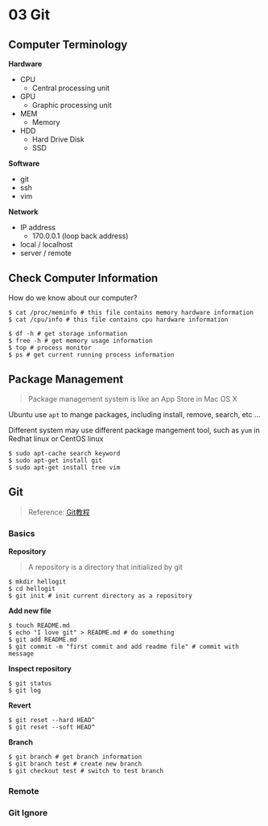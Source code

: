 # 03 Git

## Computer Terminology

**Hardware**

* CPU
  * Central processing unit
* GPU
  * Graphic processing unit
* MEM
  * Memory
* HDD
  * Hard Drive Disk
  * SSD

**Software**

* git
* ssh
* vim

**Network**

* IP address
  * 170.0.0.1 (loop back address)
* local / localhost
* server / remote


## Check Computer Information

How do we know about our computer?

``` shell
$ cat /proc/meminfo # this file contains memory hardware information
$ cat /cpu/info # this file contains cpu hardware information

$ df -h # get storage information
$ free -h # get memory usage information
$ top # process monitor
$ ps # get current running process information
```

## Package Management

>  Package management system is like an App Store in Mac OS X

Ubuntu use `apt` to mange packages, including install, remove, search, etc …

Different system may use different package mangement tool, such as `yum` in Redhat linux or CentOS linux

``` shell
$ sudo apt-cache search keyword
$ sudo apt-get install git
$ sudo apt-get install tree vim
```

## Git

> Reference: [Git教程](http://www.liaoxuefeng.com/wiki/0013739516305929606dd18361248578c67b8067c8c017b000)

### Basics

**Repository**

> A repository is a directory that initialized by git

``` shell
$ mkdir hellogit
$ cd hellogit
$ git init # init current directory as a repository
```

**Add new file**

``` shell
$ touch README.md
$ echo "I love git" > README.md # do something
$ git add README.md
$ git commit -m "first commit and add readme file" # commit with message
```

**Inspect repository**

``` shell
$ git status
$ git log
```

**Revert**

``` shell
$ git reset --hard HEAD^
$ git reset --soft HEAD^
```

**Branch**

``` shell
$ git branch # get branch information
$ git branch test # create new branch
$ git checkout test # switch to test branch
```

### Remote



### Git Ignore